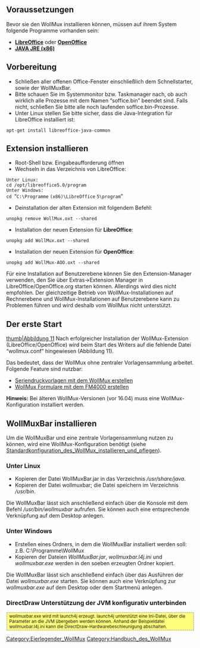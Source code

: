 Voraussetzungen
---------------

Bevor sie den WollMux installieren können, müssen auf ihrem System folgende Programme vorhanden sein:

- **[LibreOffice](http://www.libreoffice.org/download/libreoffice-still/)** oder **[OpenOffice](http://www.openoffice.org/de/downloads/index.html)**
- **[JAVA JRE (x86)](http://www.oracle.com/technetwork/java/javase/downloads/index.html)**

Vorbereitung
------------

- Schließen aller offenen Office-Fenster einschließlich dem Schnellstarter, sowie der WollMuxBar.
- Bitte schauen Sie im Systemmonitor bzw. Taskmanager nach, ob auch wirklich alle Prozesse mit dem Namen “soffice.bin” beendet sind. Falls nicht, schließen Sie bitte alle noch laufenden soffice.bin-Prozesse.
- Unter Linux stellen Sie bitte sicher, dass die Java-Integration für LibreOffice installiert ist:

`apt-get install libreoffice-java-common`

Extension installieren
----------------------

- Root-Shell bzw. Eingabeaufforderung öffnen
- Wechseln in das Verzeichnis von LibreOffice:

`Unter Linux:`\
`cd /opt/libreoffice5.0/program`\
`Unter Windows:`\
`cd `“`C:\Programme` `(x86)\LibreOffice` `5\program`”

- Deinstallation der alten Extension mit folgendem Befehl:

`unopkg remove WollMux.oxt --shared`

- Installation der neuen Extension für **LibreOffice**:

`unopkg add WollMux.oxt --shared`

- Installation der neuen Extension für **OpenOffice**:

`unopkg add WollMux-AOO.oxt --shared`

Für eine Installation auf Benutzerebene können Sie den Extension-Manager verwenden, den Sie über Extras-&gt;Extension Manager in LibreOffice/OpenOffice.org starten können. Allerdings wird dies nicht empfohlen. Der gleichzeitige Betrieb von WollMux-Installationen auf Rechnerebene und WollMux-Installationen auf Benutzerebene kann zu Problemen führen und wird deshalb vom WollMux nicht unterstützt.

Der erste Start
---------------

[thumb|Abbildung 11](datei:wm16.04-erster-start.png) Nach erfolgreicher Installation der WollMux-Extension (LibreOffice/OpenOffice) wird beim Start des Writers auf die fehlende Datei “wollmux.conf” hingewiesen (Abbildung 11).

Das bedeutet, dass der WollMux ohne zentraler Vorlagensammlung arbeitet. Folgende Feature sind nutzbar:

-   [Seriendruckvorlagen mit dem WollMux erstellen](Seriendruckvorlagen_mit_dem_WollMux_erstellen)
-   [WollMux Formulare mit dem FM4000 erstellen](FormularMax_4000)

**Hinweis:** Bei älteren WollMux-Versionen (vor 16.04) muss eine WollMux-Konfiguration installiert werden.

WollMuxBar installieren
-----------------------

Um die WollMuxBar und eine zentrale Vorlagensammlung nutzen zu können, wird eine WollMux-Konfiguration benötigt (siehe [Standardkonfiguration\_des\_WollMux\_installieren\_und\_pflegen](Standardkonfiguration_des_WollMux_installieren_und_pflegen)).

### Unter Linux

- Kopieren der Datei WollMuxBar.jar in das Verzeichnis */usr/share/java*.
- Kopieren der Datei wollmuxbar; die Datei speichern im Verzeichnis */usr/bin*.

Die WollMuxBar lässt sich anschließend einfach über die Konsole mit dem Befehl */usr/bin/wollmuxbar* aufrufen. Sie können auch eine entsprechende Verknüpfung auf dem Desktop anlegen.

### Unter Windows

- Erstellen eines Ordners, in dem die WollMuxBar installiert werden soll: z.B. C:\\Programme\\WollMux
- Kopieren der Dateien *WollMuxBar.jar*, *wollmuxbar.l4j.ini* und *wollmuxbar.exe* werden in den soeben erzeugten Ordner kopiert.

Die WollMuxBar lässt sich anschließend einfach über das Ausführen der Datei *wollmuxbar.exe* starten. Sie können auch eine Verknüpfung zur *wollmuxbar.exe* auf dem Desktop oder dem Startmenü anlegen.

### DirectDraw Unterstützung der JVM konfigurativ unterbinden

<div style="background-color:#FFFD7A; border:1px dashed gray; padding: 2px 6px; margin-top:1.2em; margin-bottom:1.2em; margin-left:1px; margin-right:auto; font-size:smaller;">
wollmuxbar.exe wird mit launch4j erzeugt. launch4j unterstützt eine Ini-Datei, über die Parameter an die JVM übergeben werden können. Anhand der Beispieldatei wollmuxbar.l4j.ini kann die DirectDraw-Hardwarebeschleunigung abschalten.
</div>

<Category:Eierlegender_WollMux> <Category:Handbuch_des_WollMux>
